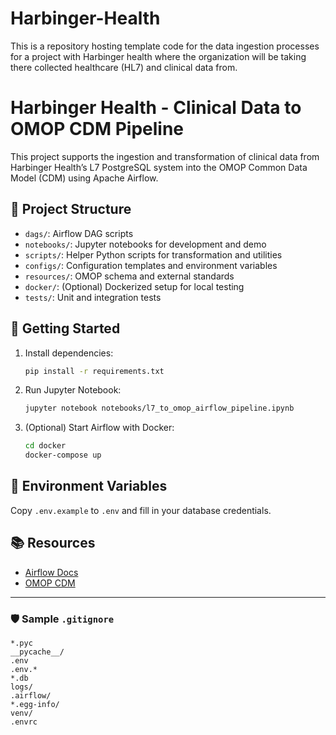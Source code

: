 # Harbinger-Health
This is a repository hosting template code for the data ingestion processes for a project with Harbinger health where the organization will be taking there collected healthcare (HL7) and clinical data from.

# Harbinger Health - Clinical Data to OMOP CDM Pipeline

This project supports the ingestion and transformation of clinical data from Harbinger Health’s L7 PostgreSQL system into the OMOP Common Data Model (CDM) using Apache Airflow.

## 📁 Project Structure

- `dags/`: Airflow DAG scripts
- `notebooks/`: Jupyter notebooks for development and demo
- `scripts/`: Helper Python scripts for transformation and utilities
- `configs/`: Configuration templates and environment variables
- `resources/`: OMOP schema and external standards
- `docker/`: (Optional) Dockerized setup for local testing
- `tests/`: Unit and integration tests

## 🚀 Getting Started

1. Install dependencies:
    ```bash
    pip install -r requirements.txt
    ```

2. Run Jupyter Notebook:
    ```bash
    jupyter notebook notebooks/l7_to_omop_airflow_pipeline.ipynb
    ```

3. (Optional) Start Airflow with Docker:
    ```bash
    cd docker
    docker-compose up
    ```

## 🔐 Environment Variables

Copy `.env.example` to `.env` and fill in your database credentials.

## 📚 Resources

- [Airflow Docs](https://airflow.apache.org/docs/apache-airflow/stable/)
- [OMOP CDM](https://ohdsi.github.io/CommonDataModel/)

---

### 🛡️ Sample `.gitignore`

```gitignore
*.pyc
__pycache__/
.env
.env.*
*.db
logs/
.airflow/
*.egg-info/
venv/
.envrc
